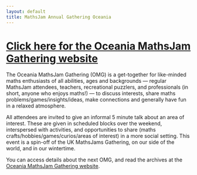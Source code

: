 ```yaml
---
layout: default
title: MathsJam Annual Gathering Oceania
---
```


# [Click here for the Oceania MathsJam Gathering website](https://mathsjam.nz)

The Oceania MathsJam Gathering (OMG) is a get-together for like-minded maths enthusiasts of all abilities, ages and backgrounds — regular MathsJam attendees, teachers, recreational puzzlers, and professionals (in short, anyone who enjoys maths!) — to discuss interests, share maths problems/games/insights/ideas, make connections and generally have fun in a relaxed atmosphere.

All attendees are invited to give an informal 5 minute talk about an area of interest. These are given in scheduled blocks over the weekend, interspersed with activities, and opportunities to share (maths crafts/hobbies/games/curios/areas of interest) in a more social setting. This event is a spin-off of the UK MathsJams Gathering, on our side of the world, and in our wintertime.

You can access details about the next OMG, and read the archives at the [Oceania MathsJam Gathering website](https://mathsjam.nz).

